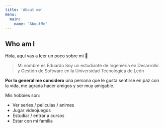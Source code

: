 ```yaml
---
title: 'About me'
menu:
  main:
    name: "AboutMe"
---
```


## Who am I

Hola, aquí vas a leer un poco sobre mi 🤩

> Mi nombre es Eduardo
> Soy un estudiante de Ingeniería en Desarrollo y Gestión de Software en la Universidad Tecnologica de León

**Por lo general me considero** una persona que le gusta sentirse en paz con la vida, me agrada hacer amigos y ser muy amigable.

Mis hobbies son:

- Ver series / peliculas / animes
- Jugar videojuegos
- Estudiar / entrar a cursos
- Estar con mi familia

